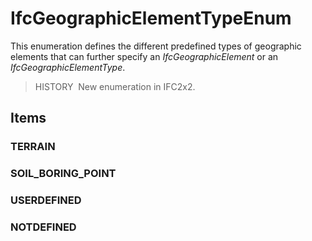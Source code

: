 # IfcGeographicElementTypeEnum

This enumeration defines the different predefined types of geographic elements that can further specify an _IfcGeographicElement_ or an _IfcGeographicElementType_.

> HISTORY&nbsp; New enumeration in IFC2x2.

## Items

### TERRAIN


### SOIL_BORING_POINT


### USERDEFINED


### NOTDEFINED

